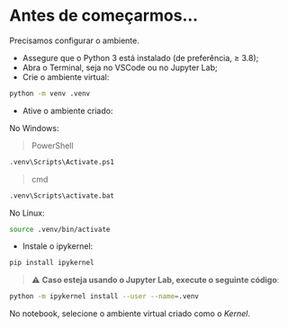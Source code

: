 # Antes de começarmos...

Precisamos configurar o ambiente.

- Assegure que o Python 3 está instalado (de preferência, $\geq$ 3.8);
- Abra o Terminal, seja no VSCode ou no Jupyter Lab;
- Crie o ambiente virtual:

``` bash
python -m venv .venv
```

- Ative o ambiente criado:

No Windows:

> PowerShell

``` bash
.venv\Scripts\Activate.ps1
```

> cmd

```bash
.venv\Scripts\activate.bat
```

No Linux:

``` bash
source .venv/bin/activate 
```

- Instale o ipykernel:

```bash
pip install ipykernel
```

> ⚠️ **Caso esteja usando o Jupyter Lab, execute o seguinte código**:

```bash
python -m ipykernel install --user --name=.venv
```

No notebook, selecione o ambiente virtual criado como o *Kernel*.
